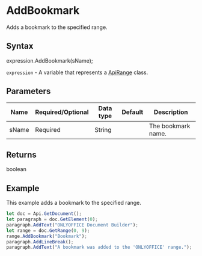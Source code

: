 # AddBookmark

Adds a bookmark to the specified range.

## Syntax

expression.AddBookmark(sName);

`expression` - A variable that represents a [ApiRange](../ApiRange.md) class.

## Parameters

| **Name** | **Required/Optional** | **Data type** | **Default** | **Description** |
| ------------- | ------------- | ------------- | ------------- | ------------- |
| sName | Required | String |  | The bookmark name. |

## Returns

boolean

## Example

This example adds a bookmark to the specified range.

```javascript
let doc = Api.GetDocument();
let paragraph = doc.GetElement(0);
paragraph.AddText("ONLYOFFICE Document Builder");
let range = doc.GetRange(0, 9);
range.AddBookmark("Bookmark");
paragraph.AddLineBreak();
paragraph.AddText("A bookmark was added to the 'ONLYOFFICE' range.");
```
